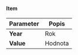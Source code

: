 #### Item
| Parameter | Popis |
| ----------- | ----------- |
| **Year** | Rok |
| **Value** | Hodnota |